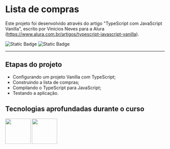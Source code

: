 # Lista de compras

  Este projeto foi desenvolvido através do artigo "TypeScript com JavaScript Vanilla", escrito por Vinicios Neves para a Alura (https://www.alura.com.br/artigos/typescript-javascript-vanilla).

![Static Badge](https://img.shields.io/badge/Conclu%C3%ADdo-label?style=for-the-badge&label=Status) ![Static Badge](https://img.shields.io/badge/Alura-label?style=for-the-badge&label=Curso&color=%23000080)

<hr>

## Etapas do projeto

* Configurando um projeto Vanilla com TypeScript;
* Construindo a lista de compras;
* Compilando o TypeScript para JavaScript;
* Testando a aplicação.

## Tecnologias aprofundadas durante o curso

<img src="https://cdn.jsdelivr.net/gh/devicons/devicon@latest/icons/javascript/javascript-original.svg" width="80" height="80"/>                <img src="https://cdn.jsdelivr.net/gh/devicons/devicon@latest/icons/typescript/typescript-original.svg" width="80" height="80"/>

